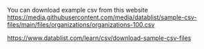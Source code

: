 You can download example csv from this website
https://media.githubusercontent.com/media/datablist/sample-csv-files/main/files/organizations/organizations-100.csv

https://www.datablist.com/learn/csv/download-sample-csv-files

